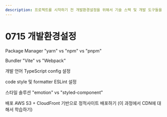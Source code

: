 ```yaml
---
description: 프로젝트를 시작하기 전 개발환경설정을 위해서 기술 스택 및 개발 도구들을 조사했습니다.
---
```


# 0715 개발환경설정

Package Manager  "yarn" vs "npm" vs "pnpm"&#x20;

Bundler "Vite" vs "Webpack"&#x20;

개발 언어 TypeScript config 설정

code style 및 formatter ESLint 설정

스타일 솔루션 "emotion" vs "styled-component"

배포 AWS S3 + CloudFront 기반으로 정적사이트 배포하기 (이 과정에서 CDN에 대해서 학습하기)
